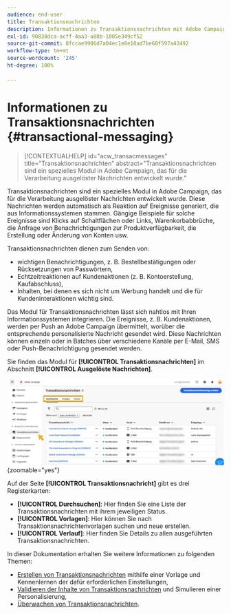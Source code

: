 ```yaml
---
audience: end-user
title: Transaktionsnachrichten
description: Informationen zu Transaktionsnachrichten mit Adobe Campaign Web
exl-id: 90830dca-acff-4aa3-a88b-1005e349cf52
source-git-commit: 8fccae9906d7a04ec1e8e10ad7be60f597a43492
workflow-type: tm+mt
source-wordcount: '245'
ht-degree: 100%

---
```


# Informationen zu Transaktionsnachrichten {#transactional-messaging}

>[!CONTEXTUALHELP]
>id="acw_transacmessages"
>title="Transaktionsnachrichten"
>abstract="Transaktionsnachrichten sind ein spezielles Modul in Adobe Campaign, das für die Verarbeitung ausgelöster Nachrichten entwickelt wurde."

<!-- >>[!CONTEXTUALHELP]
>id="acw_transacmessages_exclusionlogs"
>title="Transactional messaging exclusion logs"
>abstract="Transactional messaging exclusion logs" -->

Transaktionsnachrichten sind ein spezielles Modul in Adobe Campaign, das für die Verarbeitung ausgelöster Nachrichten entwickelt wurde. Diese Nachrichten werden automatisch als Reaktion auf Ereignisse generiert, die aus Informationssystemen stammen. Gängige Beispiele für solche Ereignisse sind Klicks auf Schaltflächen oder Links, Warenkorbabbrüche, die Anfrage von Benachrichtigungen zur Produktverfügbarkeit, die Erstellung oder Änderung von Konten usw.

Transaktionsnachrichten dienen zum Senden von:

* wichtigen Benachrichtigungen, z. B. Bestellbestätigungen oder Rücksetzungen von Passwörtern,
* Echtzeitreaktionen auf Kundenaktionen (z. B. Kontoerstellung, Kaufabschluss),
* Inhalten, bei denen es sich nicht um Werbung handelt und die für Kundeninteraktionen wichtig sind.

Das Modul für Transaktionsnachrichten lässt sich nahtlos mit Ihren Informationssystemen integrieren. Die Ereignisse, z. B. Kundenaktionen, werden per Push an Adobe Campaign übermittelt, worüber die entsprechende personalisierte Nachricht gesendet wird. Diese Nachrichten können einzeln oder in Batches über verschiedene Kanäle per E-Mail, SMS oder Push-Benachrichtigung gesendet werden.

Sie finden das Modul für **[!UICONTROL Transaktionsnachrichten]** im Abschnitt **[!UICONTROL Ausgelöste Nachrichten]**.

![](assets/transactional.png){zoomable="yes"}

Auf der Seite **[!UICONTROL Transaktionsnachricht]** gibt es drei Registerkarten:

* **[!UICONTROL Durchsuchen]**: Hier finden Sie eine Liste der Transaktionsnachrichten mit ihrem jeweiligen Status.
* **[!UICONTROL Vorlagen]**: Hier können Sie nach Transaktionsnachrichtenvorlagen suchen und neue erstellen.
* **[!UICONTROL Verlauf]**: Hier finden Sie Details zu allen ausgeführten Transaktionsnachrichten.

In dieser Dokumentation erhalten Sie weitere Informationen zu folgenden Themen:

* [Erstellen von Transaktionsnachrichten](create-transactional.md) mithilfe einer Vorlage und Kennenlernen der dafür erforderlichen Einstellungen,
* [Validieren der Inhalte von Transaktionsnachrichten](validate-transactional.md) und Simulieren einer Personalisierung,
* [Überwachen von Transaktionsnachrichten](monitor-transactional.md).
